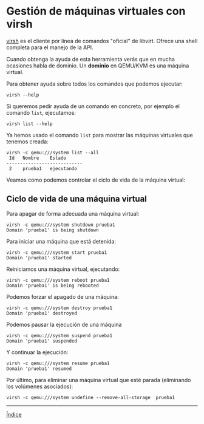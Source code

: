 # Gestión de máquinas virtuales con virsh

[virsh]() es el cliente por línea de comandos "oficial" de libvirt. Ofrece una shell completa para el manejo de la API.

Cuando obtenga la ayuda de esta herramienta verás que en mucha ocasiones habla de dominio. Un **dominio** en QEMU/KVM es una máquina virtual.

Para obtener ayuda sobre todos los comandos que podemos ejecutar:

```
virsh --help
```

Si queremos pedir ayuda de un comando en concreto, por ejemplo el comando `list`, ejecutamos:

```
virsh list --help
```

Ya hemos usado el comando `list` para mostrar las máquinas virtuales que tenemos creada:

```
virsh -c qemu:///system list --all
 Id   Nombre    Estado
----------------------------
 2    prueba1   ejecutando
```

Veamos como podemos controlar el ciclo de vida de la máquina virtual:

## Ciclo de vida de una máquina virtual

Para apagar de forma adecuada una máquina virtual:

```
virsh -c qemu:///system shutdown prueba1
Domain 'prueba1' is being shutdown
```

Para iniciar una máquina que está detenida:

```
virsh -c qemu:///system start prueba1
Domain 'prueba1' started
```

Reiniciamos una máquina virtual, ejecutando:

```
virsh -c qemu:///system reboot prueba1
Domain 'prueba1' is being rebooted
```

Podemos forzar el apagado de una máquina:

```
virsh -c qemu:///system destroy prueba1
Domain 'prueba1' destroyed
```

Podemos pausar la ejecución de una máquina

```
virsh -c qemu:///system suspend prueba1
Domain 'prueba1' suspended
```

Y continuar la ejecución:

```
virsh -c qemu:///system resume prueba1
Domain 'prueba1' resumed
```

Por último, para eliminar una máquina virtual que esté parada (eliminando los volúmenes asociados):

```
virsh -c qemu:///system undefine --remove-all-storage  prueba1
```

---

[Índice](https://github.com/josedom24/curso_virtualizacion_linux)
